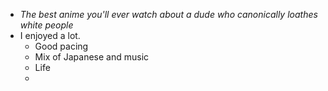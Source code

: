 - *The best anime you'll ever watch about a dude who canonically loathes white people*
- I enjoyed a lot.
	- Good pacing
	- Mix of Japanese and   music
	- Life
	-